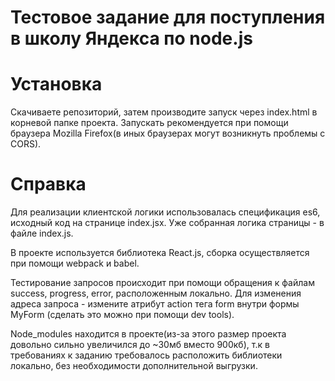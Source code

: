 # Тестовое задание для поступления в школу Яндекса по node.js
# Установка
Cкачиваете репозиторий, затем производите запуск через index.html в корневой папке проекта.
Запускать рекомендуется при помощи браузера Mozilla Firefox(в иных браузерах могут возникнуть проблемы с CORS).

# Справка
Для реализации клиентской логики использовалась спецификация es6, исходный код на странице index.jsx. Уже собранная логика страницы - в файле index.js.

В проекте используется библиотека React.js, сборка осуществляется при помощи webpack и babel.

Тестирование запросов происходит при помощи обращения к файлам success, progress, error, расположенным локально. Для изменения адреса запроса - измените атрибут action тега form внутри формы MyForm (сделать это можно при помощи dev tools).

Node_modules находится в проекте(из-за этого размер проекта довольно сильно увеличился до ~30мб вместо 900кб), т.к в требованиях к заданию требовалось расположить библиотеки локально, без необходимости дополнительной выгрузки.
